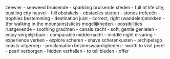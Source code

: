 zeewier - seaweed
bruisende - sparkling
bruisende steden - full of life city, bustling city
heuvel - hill
obstakels - obstacles
stenen - stones
trofeeën - trophies
bestemming - destination
juist - correct, right
(wandelen)stokken - (for walking in the mountains)sticks 
mogelijkheden - possibilities
rustgevende - soothing
grachten - canals
zacht - soft, gentle
genieten - enjoy
vergelijkbaar - comparable
middernacht - middle night
ervaring - experience
verken - explore
scheren - shave
scherenkusten - archipelago coasts
uitgeroep - proclamation
bezienswaardigheden - worth to visit
perel - pearl
verborgen - hidden
verhallen - to tell
	bieden - offer
